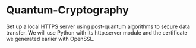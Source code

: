 # Quantum-Cryptography
Set up a local HTTPS server using post-quantum algorithms to secure data transfer. We will use Python with its http.server module and the certificate we generated earlier with OpenSSL.
